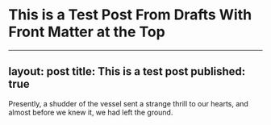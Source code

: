 # This is a Test Post From Drafts With Front Matter at the Top
---
layout: post
title: This is a test post
published: true
---

Presently, a shudder of the vessel sent a strange thrill to our hearts, and almost before we knew it, we had left the ground.

